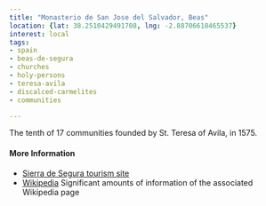 ```yaml
---
title: "Monasterio de San Jose del Salvador, Beas"
location: {lat: 38.2510429491708, lng: -2.88706618465537}
interest: local
tags:
- spain
- beas-de-segura
- churches
- holy-persons
- teresa-avila
- discalced-carmelites
- communities

---
```



The tenth of 17 communities founded by St. Teresa of Avila, in 1575.

#### More Information

* [Sierra de Segura tourism site](https://lasierradesegura.org/parajes-naturales/convento-de-las-carmelitas-descalzas-de-san-jose-del-salvador/)
* [Wikipedia](https://es.wikipedia.org/wiki/Convento_de_Carmelitas_Descalzas_(Beas_de_Segura)) Significant amounts of information of the associated Wikipedia page





